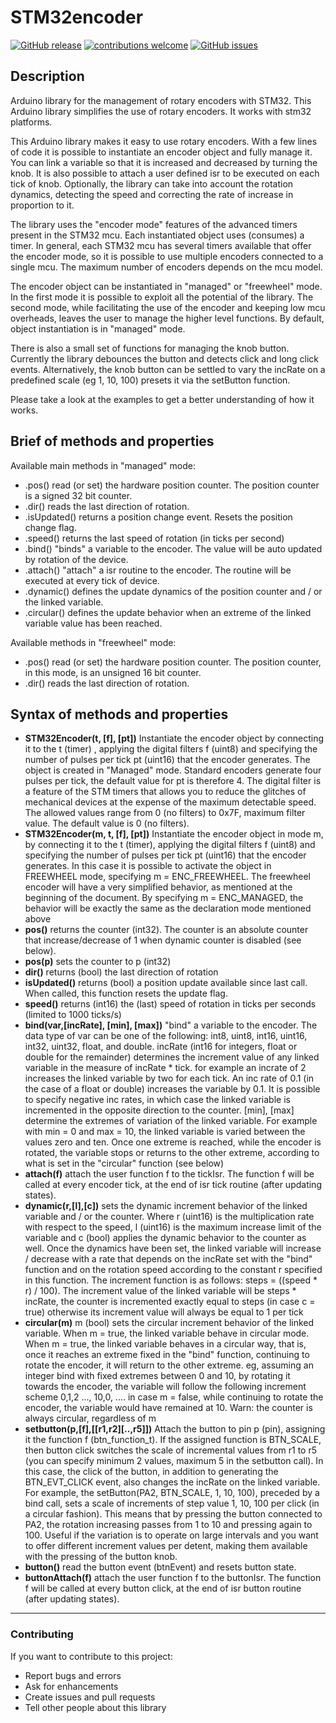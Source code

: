 # STM32encoder

[![GitHub release](https://img.shields.io/github/v/release/gianni-carbone/STM32encoder.svg)](https://github.com/gianni-carbone/STM32encoder/releases)
[![contributions welcome](https://img.shields.io/badge/contributions-welcome-brightgreen.svg?style=flat)](#Contributing)
[![GitHub issues](https://img.shields.io/github/issues/gianni-carbone/STM32encoder.svg)](https://github.com/gianni-carbone/STM32encoder/issues)

## Description
Arduino library for the management of rotary encoders with STM32. This Arduino library simplifies the use of rotary encoders. It works with stm32 platforms.

This Arduino library makes it easy to use rotary encoders. With a few lines of code it is possible to instantiate an encoder object and fully manage it. You can link a variable so that it is increased and decreased by turning the knob. It is also possible to attach a user defined isr to be executed on each tick of knob. Optionally, the library can take into account the rotation dynamics, detecting the speed and correcting the rate of increase in proportion to it.

The library uses the "encoder mode" features of the advanced timers present in the STM32 mcu. Each instantiated object uses (consumes) a timer. In general, each STM32 mcu has several timers available that offer the encoder mode, so it is possible to use multiple encoders connected to a single mcu. The maximum number of encoders depends on the mcu model.

The encoder object can be instantiated in "managed" or "freewheel" mode. In the first mode it is possible to exploit all the potential of the library. The second mode, while facilitating the use of the encoder and keeping low mcu overheads, leaves the user to manage the higher level functions. By default, object instantiation is in "managed" mode. 

There is also a small set of functions for managing the knob button. Currently the library debounces the button and detects click and long click events. Alternatively, the knob button can be settled to vary the incRate on a predefined scale (eg 1, 10, 100) presets it via the setButton function.

Please take a look at the examples to get a better understanding of how it works.

## Brief of methods and properties
Available main methods in "managed" mode:
- .pos()        read (or set) the hardware position counter. The position counter is a signed 32 bit counter.
- .dir()        reads the last direction of rotation.
- .isUpdated()  returns a position change event. Resets the position change flag.
- .speed()      returns the last speed of rotation (in ticks per second)
- .bind()       "binds" a variable to the encoder. The value will be auto updated by rotation of the device.
- .attach()     "attach" a isr routine to the encoder. The routine will be executed at every tick of device.
- .dynamic()    defines the update dynamics of the position counter and / or the linked variable.
- .circular()   defines the update behavior when an extreme of the linked variable value has been reached.

Available methods in "freewheel" mode:

- .pos()        read (or set) the hardware position counter. The position counter, in this mode, is an unsigned 16 bit counter.
- .dir()        reads the last direction of rotation.

## Syntax of methods and properties
- **STM32Encoder(t, [f], [pt])**          Instantiate the encoder object by connecting it to the t (timer) , applying the digital filters f (uint8) and specifying the number of pulses per tick pt (uint16) that the encoder generates. The object is created in "Managed" mode. Standard encoders generate four pulses per tick, the default value for pt is therefore 4. The digital filter is a feature of the STM timers that allows you to reduce the glitches of mechanical devices at the expense of the maximum detectable speed. The allowed values range from 0 (no filters) to 0x7F, maximum filter value. The default value is 0 (no filters).
- **STM32Encoder(m, t, [f], [pt])**       Instantiate the encoder object in mode m, by connecting it to the t (timer), applying the digital filters f (uint8) and specifying the number of pulses per tick pt (uint16) that the encoder generates. In this case it is possible to activate the object in FREEWHEEL mode, specifying m = ENC_FREEWHEEL. The freewheel encoder will have a very simplified behavior, as mentioned at the beginning of the document. By specifying m = ENC_MANAGED, the behavior will be exactly the same as the declaration mode mentioned above
- **pos()**                               returns the counter (int32). The counter is an absolute counter that increase/decrease of 1 when dynamic counter is disabled (see below).
- **pos(p)**                              sets the counter to p (int32)
- **dir()**                               returns (bool) the last direction of rotation
- **isUpdated()**                         returns (bool) a position update available since last call. When called, this function resets the update flag.
- **speed()**                             returns (int16) the (last) speed of rotation in ticks per seconds (limited to 1000 ticks/s)
- **bind(var,[incRate], [min], [max])**   "bind" a variable to the encoder. The data type of var can be one of the following: int8, uint8, int16, uint16, int32, uint32, float, and double. incRate (int16 for integers, float or double for the remainder) determines the increment value of any linked variable in the measure of incRate * tick. for example an incrate of 2 increases the linked variable by two for each tick. An inc rate of 0.1 (in the case of a float or double) increases the variable by 0.1. It is possible to specify negative inc rates, in which case the linked variable is incremented in the opposite direction to the counter. [min], [max] determine the extremes of variation of the linked variable. For example with min = 0 and max = 10, the linked variable is varied between the values zero and ten. Once one extreme is reached, while the encoder is rotated, the variable stops or returns to the other extreme, according to what is set in the "circular" function (see below)
- **attach(f)**                           attach the user function f to the tickIsr. The function f will be called at every encoder tick, at the end of isr tick routine (after updating states). 
- **dynamic(r,[l],[c])**                  sets the dynamic increment behavior of the linked variable and / or the counter. Where r (uint16) is the multiplication rate with respect to the speed, l (uint16) is the maximum increase limit of the variable and c (bool) applies the dynamic behavior to the counter as well. Once the dynamics have been set, the linked variable will increase / decrease with a rate that depends on the incRate set with the "bind" function and on the rotation speed according to the constant r specified in this function. The increment function is as follows: steps = ((speed * r) / 100). The increment value of the linked variable will be steps * incRate, the counter is incremented exactly equal to steps (in case c = true) otherwise its increment value will always be equal to 1 per tick
- **circular(m)**                         m (bool) sets the circular increment behavior of the linked variable. When m = true, the linked variable behave in circular mode. When m = true, the linked variable behaves in a circular way, that is, once it reaches an extreme fixed in the "bind" function, continuing to rotate the encoder, it will return to the other extreme. eg, assuming an integer bind with fixed extremes between 0 and 10, by rotating it towards the encoder, the variable will follow the following increment scheme 0,1,2 ..., 10,0, .... in case m = false, while continuing to rotate the encoder, the variable would have remained at 10. Warn: the counter is always circular, regardless of m
- **setbutton(p,[f],[[r1,r2][..,r5]])**   Attach the button to pin p (pin), assigning it the function f (btn_function_t). If the assigned function is BTN_SCALE, then button click switches the scale of incremental values from r1 to r5 (you can specify minimum 2 values, maximum 5 in the setbutton call). In this case, the click of the button, in addition to generating the BTN_EVT_CLICK event, also changes the incRate on the linked variable. For example, the setButton(PA2, BTN_SCALE, 1, 10, 100), preceded by a bind call, sets a scale of increments of step value 1, 10, 100 per click (in a circular fashion). This means that by pressing the button connected to PA2, the rotation increasing passes from 1 to 10 and pressing again to 100. Useful if the variation is to operate on large intervals and you want to offer different increment values per detent, making them available with the pressing of the button knob.
- **button()**                            read the button event (btnEvent) and resets button state.
- **buttonAttach(f)**                     attach the user function f to the buttonIsr. The function f will be called at every button click, at the end of isr button routine (after updating states).

---

### Contributing

If you want to contribute to this project:
- Report bugs and errors
- Ask for enhancements
- Create issues and pull requests
- Tell other people about this library

